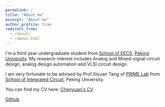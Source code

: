 ```yaml
---
permalink: /
title: "About me"
excerpt: "About me"
author_profile: true
redirect_from: 
  - /about/
  - /about.html
---
```


I'm a third year undergraduate student from [School of EECS](https://eecs.pku.edu.cn/), [Peking University](https://www.pku.edu.cn/). My research interest includes Analog and Mixed-signal circuit design, analog design automation and VLSI circuit design.

I am very fortunate to be advised by Prof.Xiyuan Tang of [PRIME Lab](https://tangresearch.top) from [School of Integrated Circuit](https://ic.pku.edu.cn/), Peking University.

You can find my CV here: [Chenyuan's CV](../assets/resume.pdf)

[Github](https://github.com//FileTransferrr)

